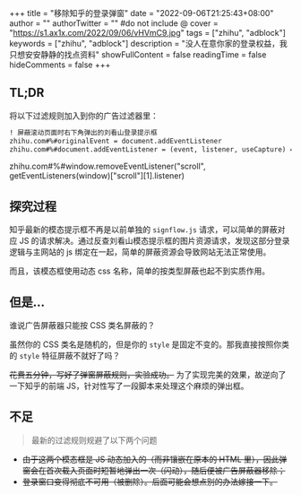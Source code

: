 +++
title = "移除知乎的登录弹窗"
date = "2022-09-06T21:25:43+08:00"
author = ""
authorTwitter = "" #do not include @
cover = "https://s1.ax1x.com/2022/09/06/vHVmC9.jpg"
tags = ["zhihu", "adblock"]
keywords = ["zhihu", "adblock"]
description = "没人在意你家的登录权益，我只想安安静静的找点资料"
showFullContent = false
readingTime = false
hideComments = false
+++

## TL;DR
将以下过滤规则加入到你的广告过滤器里：
```html
! 屏蔽滚动页面时右下角弹出的刘看山登录提示框
zhihu.com#%#originalEvent = document.addEventListener
zhihu.com#%#document.addEventListener = (event, listener, useCapture) => {event!="DOMContentLoaded"?originalEvent(event, listener, useCapture):listener.toString().length<1000?originalEvent(event, listener, useCapture):originalEvent(event, function e(){originalScroll=window.addEventListener;window.addEventListener=(event, listener, useCapture)=>{event!="scroll"?originalScroll(event, listener, useCapture):listener.toString().length==177?null:originalScroll(event, listener, useCapture)};listener();}, useCapture)}
```
zhihu.com#%#window.removeEventListener("scroll", getEventListeners(window)["scroll"][1].listener)
## 探究过程
知乎最新的模态提示框不再是以前单独的 ``signflow.js`` 请求，可以简单的屏蔽对应 JS 的请求解决。通过反查刘看山模态提示框的图片资源请求，发现这部分登录逻辑与主网站的 js 绑定在一起，简单的屏蔽资源会导致网站无法正常使用。

而且，该模态框使用动态 css 名称，简单的按类型屏蔽也起不到实质作用。

## 但是...
谁说广告屏蔽器只能按 CSS 类名屏蔽的？

虽然你的 CSS 类名是随机的，但是你的 ``style`` 是固定不变的。那我直接按照你类的 ``style`` 特征屏蔽不就好了吗？

~~花费五分钟，写好了弹窗屏蔽规则，实验成功。~~
为了实现完美的效果，故逆向了一下知乎的前端 JS，针对性写了一段脚本来处理这个麻烦的弹出框。

## 不足
> 最新的过滤规则规避了以下两个问题

- ~~由于这两个模态框是 JS 动态加入的（而非镶嵌在原本的 HTML 里），因此弹窗会在首次载入页面时短暂地弹出一次（闪动），随后便被广告屏蔽器移除；~~
- ~~登录窗口变得彻底不可用（被删除）。后面可能会想点别的办法嫁接一下。~~

